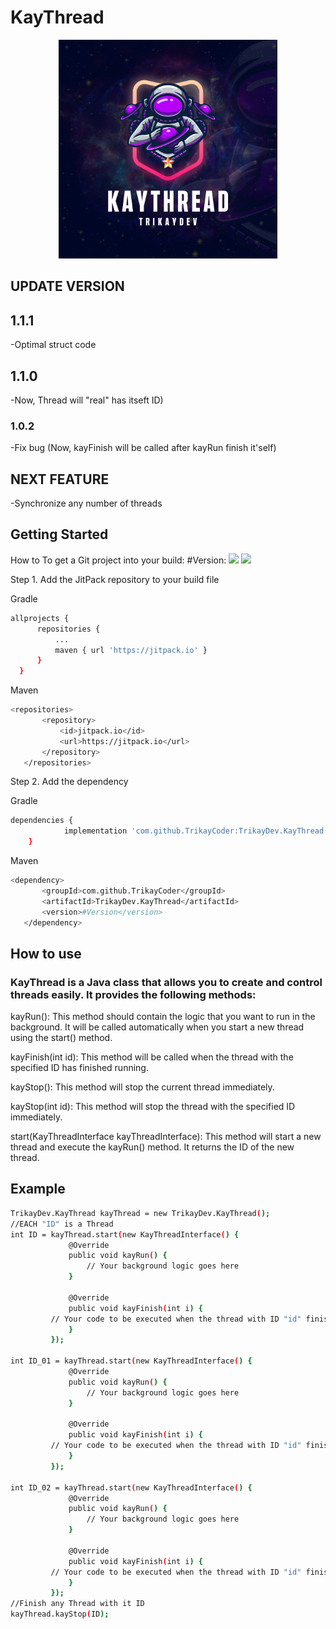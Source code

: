 # KayThread
<p align="center">
  <img src="src/main/java/org/example/Astronaut Esports Team Gaming Logo.png" width="350" title="hover text">
</p>

## UPDATE VERSION
## 1.1.1
-Optimal struct code

## 1.1.0
-Now, Thread will "real" has itseft ID)

### 1.0.2
-Fix bug (Now, kayFinish will be called after kayRun finish it'self)

## NEXT FEATURE
-Synchronize any number of threads
## Getting Started
How to
To get a Git project into your build: #Version: [![](https://jitpack.io/v/TrikayCoder/KayThread.svg)](https://jitpack.io/#TrikayCoder/KayThread)
[![](https://jitpack.io/v/TrikayCoder/TrikayDev.KayThread.svg)](https://jitpack.io/#TrikayCoder/TrikayDev.KayThread)

Step 1. Add the JitPack repository to your build file<br>

Gradle
  ```sh
allprojects {
		repositories {
			...
			maven { url 'https://jitpack.io' }
		}
	}
 ```
Maven
 ```sh
<repositories>
		<repository>
		    <id>jitpack.io</id>
		    <url>https://jitpack.io</url>
		</repository>
	</repositories>
```
 
Step 2. Add the dependency<br>

Gradle
```sh
dependencies {
	        implementation 'com.github.TrikayCoder:TrikayDev.KayThread:#Version'
	}
```
Maven
 ```sh
 <dependency>
	    <groupId>com.github.TrikayCoder</groupId>
	    <artifactId>TrikayDev.KayThread</artifactId>
	    <version>#Version</version>
	</dependency>
 ```

## How to use
### KayThread is a Java class that allows you to create and control threads easily. It provides the following methods:

kayRun():
This method should contain the logic that you want to run in the background. It will be called automatically when you start a new thread using the start() method.

kayFinish(int id):
This method will be called when the thread with the specified ID has finished running.

kayStop():
This method will stop the current thread immediately.

kayStop(int id):
This method will stop the thread with the specified ID immediately.

start(KayThreadInterface kayThreadInterface):
This method will start a new thread and execute the kayRun() method. It returns the ID of the new thread.

## Example
```sh
TrikayDev.KayThread kayThread = new TrikayDev.KayThread();
//EACH "ID" is a Thread
int ID = kayThread.start(new KayThreadInterface() {
             @Override
             public void kayRun() {
                 // Your background logic goes here
             }

             @Override
             public void kayFinish(int i) {
		 // Your code to be executed when the thread with ID "id" finishes goes here
             }
         });
	 
int ID_01 = kayThread.start(new KayThreadInterface() {
             @Override
             public void kayRun() {
                 // Your background logic goes here
             }

             @Override
             public void kayFinish(int i) {
		 // Your code to be executed when the thread with ID "id" finishes goes here
             }
         });
	 
int ID_02 = kayThread.start(new KayThreadInterface() {
             @Override
             public void kayRun() {
                 // Your background logic goes here
             }

             @Override
             public void kayFinish(int i) {
		 // Your code to be executed when the thread with ID "id" finishes goes here
             }
         });
//Finish any Thread with it ID
kayThread.kayStop(ID);
 ```
 

